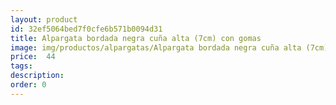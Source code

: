 ```yaml
---
layout: product
id: 32ef5064bed7f0cfe6b571b0094d31
title: Alpargata bordada negra cuña alta (7cm) con gomas 
image: img/productos/alpargatas/Alpargata bordada negra cuña alta (7cm) con gomas = 44.webp
price:  44
tags: 
description: 
order: 0
---
```

